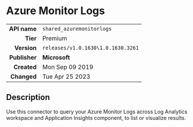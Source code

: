 # Azure Monitor Logs
| | |
|-:|-|
|**API name**|`shared_azuremonitorlogs`|
|**Tier**|Premium|
|**Version**|`releases/v1.0.1630\1.0.1630.3261`|
|**Publisher**|**Microsoft**|
|**Created**|Mon Sep 09 2019|
|**Changed**|Tue Apr 25 2023|

## Description
Use this connector to query your Azure Monitor Logs across Log Analytics workspace and Application Insights component, to list or visualize results.
